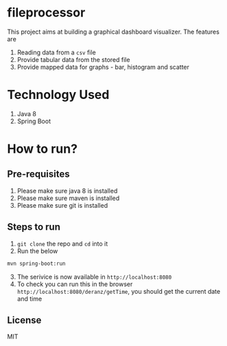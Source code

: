 # fileprocessor
This project aims at building a graphical dashboard visualizer. The features are
1. Reading data from a `csv` file
2. Provide tabular data from the stored file
3. Provide mapped data for graphs - bar, histogram and scatter

# Technology Used
1. Java 8
2. Spring Boot

# How to run?

## Pre-requisites
1. Please make sure java 8 is installed
2. Please make sure maven is installed
3. Please make sure git is installed

## Steps to run
1. `git clone` the repo and `cd` into it
2. Run the below
```sh
mvn spring-boot:run
```
3. The serivice is now available in `http://localhost:8080`
4. To check you can run this in the browser `http://localhost:8080/deranz/getTime`, you should get the current date and time

License
----

MIT
